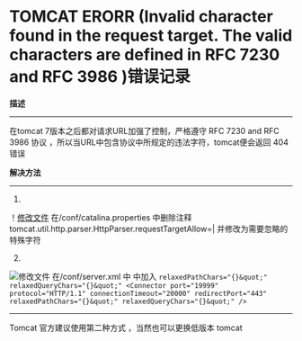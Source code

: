 # TOMCAT ERORR  (Invalid character found in the request target. The valid characters are defined in RFC 7230 and RFC 3986 )错误记录

**描述**
***
在tomcat 7版本之后都对请求URL加强了控制，严格遵守 RFC 7230 and RFC 3986 协议 ，所以当URL中包含协议中所规定的违法字符，tomcat便会返回 404 错误


**解决方法**
***
1. 
！[修改文件](https://github.com/TakeaHeader/BlogNote/blob/master/1.png)
在/conf/catalina.properties 中删除注释tomcat.util.http.parser.HttpParser.requestTargetAllow=| 并修改为需要忽略的特殊字符

2.
![修改文件]()
在/conf/server.xml  中<Connector  /> 中加入
          ```
       relaxedPathChars="{}&quot;"
       relaxedQueryChars="{}&quot;"
               <Connector port="19999" protocol="HTTP/1.1"
               connectionTimeout="20000"
               redirectPort="443"
	             relaxedPathChars="{}&quot;"
               relaxedQueryChars="{}&quot;"
                />
            ```
            
            
***
Tomcat 官方建议使用第二种方式 ，当然也可以更换低版本 tomcat
            
